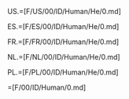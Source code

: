 US.=[F/US/00/ID/Human/He/0.md]

ES.=[F/ES/00/ID/Human/He/0.md]

FR.=[F/FR/00/ID/Human/He/0.md]

NL.=[F/NL/00/ID/Human/He/0.md]

PL.=[F/PL/00/ID/Human/He/0.md]

=[F/00/ID/Human/0.md]